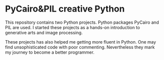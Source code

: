 # PyCairo&PIL creative Python

This repository contains two Python projects. Python packages PyCairo and PIL are used.
I started these projects as a hands-on introduction to generative arts and image processing.

These projects has also helped me getting more fluent in Python. One may find unsophisticated code with poor commenting. Nevertheless they mark my journey to become a better programmer.
